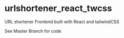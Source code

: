 # urlshortener_react_twcss
URL shortener Frontend built with React and tailwindCSS

See Master Branch for code
